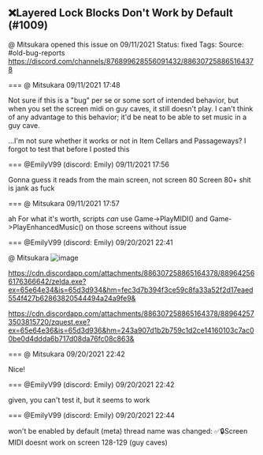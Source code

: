 ## ❌Layered Lock Blocks Don't Work by Default (#1009)
@ Mitsukara opened this issue on 09/11/2021
Status: fixed
Tags: 
Source: #old-bug-reports https://discord.com/channels/876899628556091432/886307258865164378


=== @ Mitsukara 09/11/2021 17:48

Not sure if this is a "bug" per se or some sort of intended behavior, but when you set the screen midi on guy caves, it still doesn't play. I can't think of any advantage to this behavior; it'd be neat to be able to set music in a guy cave.

...I'm not sure whether it works or not in Item Cellars and Passageways? I forgot to test that before I posted this

=== @EmilyV99 (discord: Emily) 09/11/2021 17:56

Gonna guess it reads from the main screen, not screen 80
Screen 80+ shit is jank as fuck

=== @ Mitsukara 09/11/2021 17:57

ah
For what it's worth, scripts _can_ use Game->PlayMIDI() and Game->PlayEnhancedMusic() on those screens without issue

=== @EmilyV99 (discord: Emily) 09/20/2021 22:41

@ Mitsukara
![image](https://cdn.discordapp.com/attachments/886307258865164378/889642515291054080/unknown.png?ex=65e64e28&is=65d3d928&hm=f824db315f4f9141f3cab3d0d9a8f81bb6c79a264c880a619fe72d15c4107c6f&)

https://cdn.discordapp.com/attachments/886307258865164378/889642566176366642/zelda.exe?ex=65e64e34&is=65d3d934&hm=fec3d7b394f3ce59c8fa33a52f2d17eaed554f427b62863820544494a24a9fe9&

https://cdn.discordapp.com/attachments/886307258865164378/889642573503815720/zquest.exe?ex=65e64e36&is=65d3d936&hm=243a907d1b2b759c1d2ce14160103c7ac00be0d4ddda6b717d08da76fc08c863&

=== @ Mitsukara 09/20/2021 22:42

Nice!

=== @EmilyV99 (discord: Emily) 09/20/2021 22:42

given, you can't test it, but it seems to work

=== @EmilyV99 (discord: Emily) 09/20/2021 22:44

won't be enabled by default
(meta) thread name was changed: ✅🔒Screen MIDI doesnt work on screen 128-129 (guy caves)
